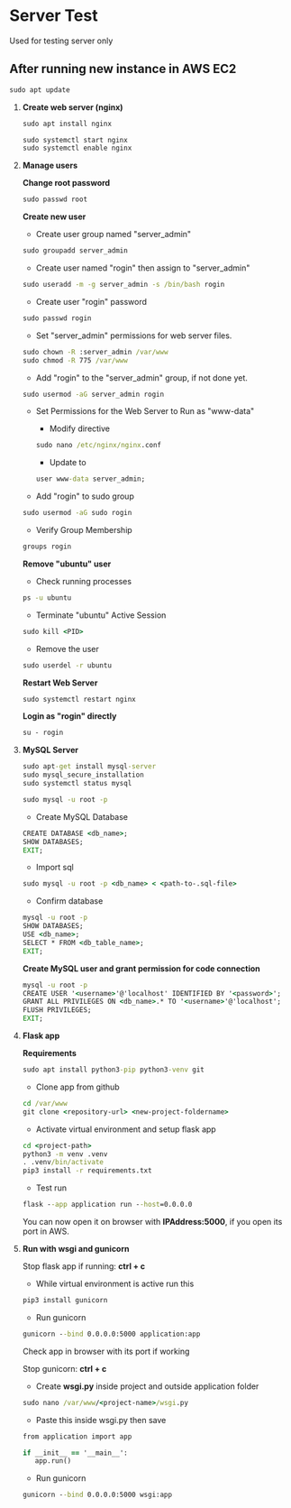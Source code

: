 # Server Test

Used for testing server only


## After running new instance in AWS EC2

```cmd
sudo apt update
```

1. **Create web server (nginx)**
   ```cmd
   sudo apt install nginx
   ```
   ```cmd
   sudo systemctl start nginx
   sudo systemctl enable nginx
   ```

2. **Manage users**
   
   **Change root password**

   ```cmd
   sudo passwd root
   ```

   **Create new user**

   * Create user group named "server_admin" 
   ```cmd
   sudo groupadd server_admin
   ```
   
   * Create user named "rogin" then assign to "server_admin" 
   ```cmd
   sudo useradd -m -g server_admin -s /bin/bash rogin
   ```
   
   * Create user "rogin" password 
   ```cmd
   sudo passwd rogin
   ```
   
   * Set "server_admin" permissions for web server files.
   ```cmd
   sudo chown -R :server_admin /var/www
   sudo chmod -R 775 /var/www
   ```
   
   * Add "rogin" to the "server_admin" group, if not done yet.
   ``` cmd
   sudo usermod -aG server_admin rogin
   ```
   
   * Set Permissions for the Web Server to Run as "www-data"
      * Modify directive
      ``` cmd
      sudo nano /etc/nginx/nginx.conf
      ```
      * Update to
      ``` cmd
      user www-data server_admin;
      ```
   
   * Add "rogin" to sudo group
   ``` cmd
   sudo usermod -aG sudo rogin
   ```
   
   * Verify Group Membership
   ``` cmd
   groups rogin
   ```

   **Remove "ubuntu" user**
   
   * Check running processes
   ``` cmd
   ps -u ubuntu
   ```

   * Terminate "ubuntu" Active Session
   ``` cmd
   sudo kill <PID>
   ```

   * Remove the user
   ``` cmd
   sudo userdel -r ubuntu
   ```

   **Restart Web Server**
   ``` cmd
   sudo systemctl restart nginx
   ```
  
   **Login as "rogin" directly**
   ``` cmd
   su - rogin
   ```

3. **MySQL Server**

   ``` cmd
   sudo apt-get install mysql-server
   sudo mysql_secure_installation
   sudo systemctl status mysql
   ```

   ``` cmd
   sudo mysql -u root -p
   ```

   * Create MySQL Database
   ``` cmd
   CREATE DATABASE <db_name>;
   SHOW DATABASES;
   EXIT;
   ```

   * Import sql
   ``` cmd
   sudo mysql -u root -p <db_name> < <path-to-.sql-file> 
   ```

   * Confirm database
   ``` cmd
   mysql -u root -p
   SHOW DATABASES;
   USE <db_name>;
   SELECT * FROM <db_table_name>;
   EXIT;
   ```
   
   **Create MySQL user and grant permission for code connection**
   ``` cmd
   mysql -u root -p
   CREATE USER '<username>'@'localhost' IDENTIFIED BY '<password>';
   GRANT ALL PRIVILEGES ON <db_name>.* TO '<username>'@'localhost';
   FLUSH PRIVILEGES;
   EXIT;
   ```
   
5. **Flask app**

   **Requirements**
   
   ``` cmd
   sudo apt install python3-pip python3-venv git
   ```

   * Clone app from github
   ``` cmd
   cd /var/www
   git clone <repository-url> <new-project-foldername>
   ```

   * Activate virtual environment and setup flask app
   ``` cmd
   cd <project-path>
   python3 -m venv .venv
   . .venv/bin/activate
   pip3 install -r requirements.txt
   ```

   * Test run
   ``` cmd
   flask --app application run --host=0.0.0.0
   ```
   You can now open it on browser with **IPAddress:5000**, if you open its port in AWS.
   
6. **Run with wsgi and gunicorn**

   Stop flask app if running: **ctrl + c**

   * While virtual environment is active run this
   ``` cmd
   pip3 install gunicorn
   ```

   * Run gunicorn
   ``` cmd
   gunicorn --bind 0.0.0.0:5000 application:app
   ```
   Check app in browser with its port if working

   Stop gunicorn: **ctrl + c**

   * Create **wsgi.py** inside project and outside application folder
   ``` cmd
   sudo nano /var/www/<project-name>/wsgi.py
   ```

   * Paste this inside wsgi.py then save
   ``` cmd
   from application import app

   if __init__ == '__main__':
      app.run()
   ```

   * Run gunicorn
   ``` cmd
   gunicorn --bind 0.0.0.0:5000 wsgi:app
   ```
   
